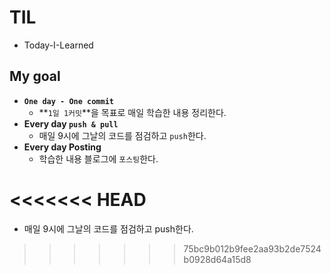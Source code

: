 # TIL

- Today-I-Learned



## My goal

- **`One day - One commit`**
  - **`1일 1커밋`**을 목표로 매일 학습한 내용 정리한다.
- **Every day `push & pull`**
  - 매일 9시에 그날의 코드를 점검하고 `push`한다.
- **Every day Posting**
  - 학습한 내용 블로그에 `포스팅`한다.

<<<<<<< HEAD
=======
- 매일 9시에 그날의 코드를 점검하고 push한다.
>>>>>>> 75bc9b012b9fee2aa93b2de7524b0928d64a15d8

